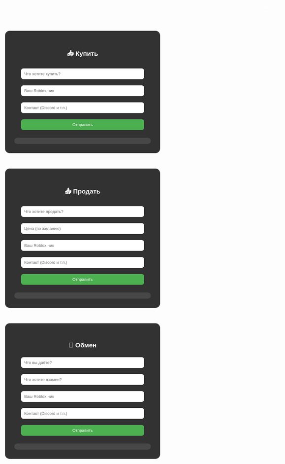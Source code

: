<!-- buy.html -->
<!DOCTYPE html>
<html lang="ru">
<head>
  <meta charset="UTF-8">
  <title>Заявки | Grow a Garden</title>
  <link rel="icon" href="https://upload.wikimedia.org/wikipedia/commons/6/6b/Roblox_Logo_2022.svg">
  <style>
    body {
      margin: 0;
      font-family: Arial, sans-serif;
      background: url('https://insider-gaming.com/wp-content/uploads/2025/05/grow-a-garden-update.png') no-repeat center center fixed;
      background-size: cover;
      color: white;
      text-align: center;
    }
    section {
      background-color: rgba(0, 0, 0, 0.8);
      padding: 30px;
      margin: 50px auto;
      max-width: 600px;
      border-radius: 15px;
    }
    input, button {
      width: 90%;
      padding: 10px;
      margin: 10px 0;
      border-radius: 8px;
      border: none;
    }
    button {
      background-color: #4CAF50;
      color: white;
      cursor: pointer;
    }
    button:hover {
      background-color: #3e8e41;
    }
    .entry {
      background-color: rgba(255, 255, 255, 0.1);
      padding: 10px;
      border-radius: 10px;
      margin-top: 15px;
      text-align: left;
    }
    .lang-switch {
      position: fixed;
      top: 10px;
      right: 10px;
    }
    select {
      background: rgba(255,255,255,0.1);
      color: white;
      border: 1px solid white;
      border-radius: 6px;
      padding: 5px;
    }
    select option {
      background: black;
      color: white;
    }
  </style>
</head>
<body>
  <div class="lang-switch">
    <label for="lang-select">🌐</label>
    <select id="lang-select" onchange="switchLang(this.value)">
      <option value="ru">🇷🇺 Русский</option>
      <option value="uk">🇺🇦 Українська</option>
      <option value="en">🇬🇧 English</option>
    </select>
  </div>

  <section>
    <h2 id="title">📥 Купить</h2>
    <form onsubmit="sendForm(event, 'buy')">
      <input type="text" placeholder="Что хотите купить?" required>
      <input type="text" placeholder="Ваш Roblox ник" required>
      <input type="text" placeholder="Контакт (Discord и т.п.)">
      <button type="submit" id="submit-buy">Отправить</button>
    </form>
    <div class="entry" id="entries-buy"></div>
  </section>

  <section>
    <h2 id="title-sell">📤 Продать</h2>
    <form onsubmit="sendForm(event, 'sell')">
      <input type="text" placeholder="Что хотите продать?" required>
      <input type="text" placeholder="Цена (по желанию)">
      <input type="text" placeholder="Ваш Roblox ник" required>
      <input type="text" placeholder="Контакт (Discord и т.п.)">
      <button type="submit" id="submit-sell">Отправить</button>
    </form>
    <div class="entry" id="entries-sell"></div>
  </section>

  <section>
    <h2 id="title-trade">🔁 Обмен</h2>
    <form onsubmit="sendForm(event, 'trade')">
      <input type="text" placeholder="Что вы даёте?" required>
      <input type="text" placeholder="Что хотите взамен?" required>
      <input type="text" placeholder="Ваш Roblox ник" required>
      <input type="text" placeholder="Контакт (Discord и т.п.)">
      <button type="submit" id="submit-trade">Отправить</button>
    </form>
    <div class="entry" id="entries-trade"></div>
  </section>

  <script>
    const webhook = "https://discord.com/api/webhooks/1389234189504745675/kUOWAgPGTDDVmsuRdFMpp28aX8t8-ow7HNcumMAsYnMuJYOQFyEEtBRGag0iIZDXndDB";

    function sendForm(e, type) {
      e.preventDefault();
      const inputs = e.target.querySelectorAll('input');
      let message = `Заявка: ${type.toUpperCase()}\n`;

      inputs.forEach(input => {
        message += `**${input.placeholder}**: ${input.value}\n`;
      });

      document.getElementById(`entries-${type}`).innerHTML = message.replaceAll("\n", "<br>");

      fetch(webhook, {
        method: "POST",
        headers: { "Content-Type": "application/json" },
        body: JSON.stringify({ content: message })
      });

      inputs.forEach(input => input.value = "");
    }

    function switchLang(lang) {
      const translations = {
        ru: {
          buy: "📥 Купить",
          sell: "📤 Продать",
          trade: "🔁 Обмен",
          submit: "Отправить"
        },
        uk: {
          buy: "📥 Купити",
          sell: "📤 Продати",
          trade: "🔁 Обмін",
          submit: "Надіслати"
        },
        en: {
          buy: "📥 Buy",
          sell: "📤 Sell",
          trade: "🔁 Trade",
          submit: "Submit"
        }
      };
      document.getElementById("title").innerText = translations[lang].buy;
      document.getElementById("title-sell").innerText = translations[lang].sell;
      document.getElementById("title-trade").innerText = translations[lang].trade;
      document.getElementById("submit-buy").innerText = translations[lang].submit;
      document.getElementById("submit-sell").innerText = translations[lang].submit;
      document.getElementById("submit-trade").innerText = translations[lang].submit;
    }
  </script>
</body>
</html>
